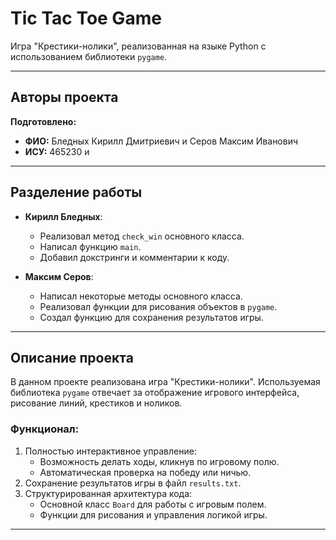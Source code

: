 # Tic Tac Toe Game

Игра "Крестики-нолики", реализованная на языке Python с использованием библиотеки `pygame`.

---

## Авторы проекта

**Подготовлено:**

- **ФИО:** Бледных Кирилл Дмитриевич и Серов Максим Иванович  
- **ИСУ:** 465230 и

---

## Разделение работы

- **Кирилл Бледных**:  
  - Реализовал метод `check_win` основного класса.  
  - Написал функцию `main`.  
  - Добавил докстринги и комментарии к коду.
  
- **Максим Серов**:  
  - Написал некоторые методы основного класса.  
  - Реализовал функции для рисования объектов в `pygame`.  
  - Создал функцию для сохранения результатов игры.

---

## Описание проекта

В данном проекте реализована игра "Крестики-нолики". Используемая библиотека `pygame` отвечает за отображение игрового интерфейса, рисование линий, крестиков и ноликов.

### Функционал:
1. Полностью интерактивное управление:
   - Возможность делать ходы, кликнув по игровому полю.
   - Автоматическая проверка на победу или ничью.
2. Сохранение результатов игры в файл `results.txt`.
3. Структурированная архитектура кода:
   - Основной класс `Board` для работы с игровым полем.
   - Функции для рисования и управления логикой игры.

---
